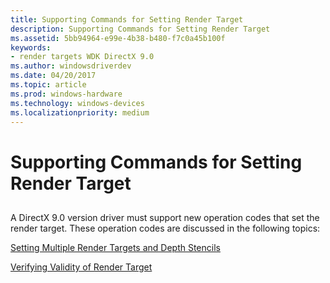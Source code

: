 ```yaml
---
title: Supporting Commands for Setting Render Target
description: Supporting Commands for Setting Render Target
ms.assetid: 5bb94964-e99e-4b38-b480-f7c0a45b100f
keywords:
- render targets WDK DirectX 9.0
ms.author: windowsdriverdev
ms.date: 04/20/2017
ms.topic: article
ms.prod: windows-hardware
ms.technology: windows-devices
ms.localizationpriority: medium
---
```


# Supporting Commands for Setting Render Target


## <span id="ddk_supporting_commands_for_setting_render_target_gg"></span><span id="DDK_SUPPORTING_COMMANDS_FOR_SETTING_RENDER_TARGET_GG"></span>


A DirectX 9.0 version driver must support new operation codes that set the render target. These operation codes are discussed in the following topics:

[Setting Multiple Render Targets and Depth Stencils](setting-multiple-render-targets-and-depth-stencils.md)

[Verifying Validity of Render Target](verifying-validity-of-render-target.md)

 

 





